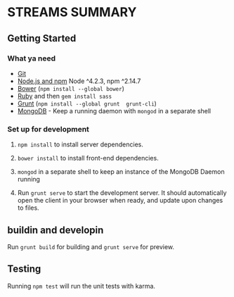 STREAMS SUMMARY
=====

## Getting Started

### What ya need

- [Git](https://git-scm.com/)
- [Node.js and npm](nodejs.org) Node ^4.2.3, npm ^2.14.7
- [Bower](bower.io) (`npm install --global bower`)
- [Ruby](https://www.ruby-lang.org) and then `gem install sass`
- [Grunt](http://gruntjs.com/) (`npm install --global grunt  grunt-cli`)
- [MongoDB](https://www.mongodb.org/) - Keep a running daemon with `mongod` in a separate shell


### Set up for development

1. `npm install` to install server dependencies.

2. `bower install` to install front-end dependencies.

3. `mongod` in a separate shell to keep an instance of the MongoDB Daemon running

4. Run `grunt serve` to start the development server. It should automatically open the client in your browser when ready, and update upon changes to files.


## buildin and developin

Run `grunt build` for building and `grunt serve` for preview.


## Testing

Running `npm test` will run the unit tests with karma.
